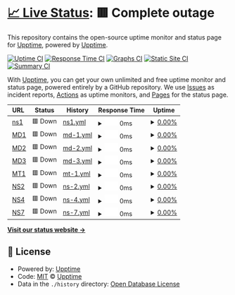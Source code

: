 # [📈 Live Status](https://upptime.github.io/upptime): <!--live status--> **🟥 Complete outage**

This repository contains the open-source uptime monitor and status page for [Upptime](https://upptime.js.org), powered by [Upptime](https://github.com/upptime/upptime).

[![Uptime CI](https://github.com/negru/upptime/workflows/Uptime%20CI/badge.svg)](https://github.com/negru/upptime/actions?query=workflow%3A%22Uptime+CI%22)
[![Response Time CI](https://github.com/negru/upptime/workflows/Response%20Time%20CI/badge.svg)](https://github.com/negru/upptime/actions?query=workflow%3A%22Response+Time+CI%22)
[![Graphs CI](https://github.com/negru/upptime/workflows/Graphs%20CI/badge.svg)](https://github.com/negru/upptime/actions?query=workflow%3A%22Graphs+CI%22)
[![Static Site CI](https://github.com/negru/upptime/workflows/Static%20Site%20CI/badge.svg)](https://github.com/negru/upptime/actions?query=workflow%3A%22Static+Site+CI%22)
[![Summary CI](https://github.com/negru/upptime/workflows/Summary%20CI/badge.svg)](https://github.com/negru/upptime/actions?query=workflow%3A%22Summary+CI%22)

With [Upptime](https://upptime.js.org), you can get your own unlimited and free uptime monitor and status page, powered entirely by a GitHub repository. We use [Issues](https://github.com/upptime/upptime/issues) as incident reports, [Actions](https://github.com/negru/upptime/actions) as uptime monitors, and [Pages](https://upptime.github.io/upptime) for the status page.

<!--start: status pages-->
<!-- This summary is generated by Upptime (https://github.com/upptime/upptime) -->
<!-- Do not edit this manually, your changes will be overwritten -->
<!-- prettier-ignore -->
| URL | Status | History | Response Time | Uptime |
| --- | ------ | ------- | ------------- | ------ |
| <img alt="" src="https://raw.githubusercontent.com/negru/upptime/master/assets/favicon.ico" height="13"> [ns1](http://208.68.19.203) | 🟥 Down | [ns1.yml](https://github.com/negru/upptime/commits/HEAD/history/ns1.yml) | <details><summary><img alt="Response time graph" src="./graphs/ns1/response-time-week.png" height="20"> 0ms</summary><br><a href="https://status.hostdent.com/history/ns1"><img alt="Response time 0" src="https://img.shields.io/endpoint?url=https%3A%2F%2Fraw.githubusercontent.com%2Fnegru%2Fupptime%2FHEAD%2Fapi%2Fns1%2Fresponse-time.json"></a><br><a href="https://status.hostdent.com/history/ns1"><img alt="24-hour response time 0" src="https://img.shields.io/endpoint?url=https%3A%2F%2Fraw.githubusercontent.com%2Fnegru%2Fupptime%2FHEAD%2Fapi%2Fns1%2Fresponse-time-day.json"></a><br><a href="https://status.hostdent.com/history/ns1"><img alt="7-day response time 0" src="https://img.shields.io/endpoint?url=https%3A%2F%2Fraw.githubusercontent.com%2Fnegru%2Fupptime%2FHEAD%2Fapi%2Fns1%2Fresponse-time-week.json"></a><br><a href="https://status.hostdent.com/history/ns1"><img alt="30-day response time 0" src="https://img.shields.io/endpoint?url=https%3A%2F%2Fraw.githubusercontent.com%2Fnegru%2Fupptime%2FHEAD%2Fapi%2Fns1%2Fresponse-time-month.json"></a><br><a href="https://status.hostdent.com/history/ns1"><img alt="1-year response time 0" src="https://img.shields.io/endpoint?url=https%3A%2F%2Fraw.githubusercontent.com%2Fnegru%2Fupptime%2FHEAD%2Fapi%2Fns1%2Fresponse-time-year.json"></a></details> | <details><summary><a href="https://status.hostdent.com/history/ns1">0.00%</a></summary><a href="https://status.hostdent.com/history/ns1"><img alt="All-time uptime 65.40%" src="https://img.shields.io/endpoint?url=https%3A%2F%2Fraw.githubusercontent.com%2Fnegru%2Fupptime%2FHEAD%2Fapi%2Fns1%2Fuptime.json"></a><br><a href="https://status.hostdent.com/history/ns1"><img alt="24-hour uptime 0.00%" src="https://img.shields.io/endpoint?url=https%3A%2F%2Fraw.githubusercontent.com%2Fnegru%2Fupptime%2FHEAD%2Fapi%2Fns1%2Fuptime-day.json"></a><br><a href="https://status.hostdent.com/history/ns1"><img alt="7-day uptime 0.00%" src="https://img.shields.io/endpoint?url=https%3A%2F%2Fraw.githubusercontent.com%2Fnegru%2Fupptime%2FHEAD%2Fapi%2Fns1%2Fuptime-week.json"></a><br><a href="https://status.hostdent.com/history/ns1"><img alt="30-day uptime 1.38%" src="https://img.shields.io/endpoint?url=https%3A%2F%2Fraw.githubusercontent.com%2Fnegru%2Fupptime%2FHEAD%2Fapi%2Fns1%2Fuptime-month.json"></a><br><a href="https://status.hostdent.com/history/ns1"><img alt="1-year uptime 65.40%" src="https://img.shields.io/endpoint?url=https%3A%2F%2Fraw.githubusercontent.com%2Fnegru%2Fupptime%2FHEAD%2Fapi%2Fns1%2Fuptime-year.json"></a></details>
| <img alt="" src="https://raw.githubusercontent.com/negru/upptime/master/assets/favicon.ico" height="13"> [MD1](http://208.68.19.200) | 🟥 Down | [md-1.yml](https://github.com/negru/upptime/commits/HEAD/history/md-1.yml) | <details><summary><img alt="Response time graph" src="./graphs/md-1/response-time-week.png" height="20"> 0ms</summary><br><a href="https://status.hostdent.com/history/md-1"><img alt="Response time 647" src="https://img.shields.io/endpoint?url=https%3A%2F%2Fraw.githubusercontent.com%2Fnegru%2Fupptime%2FHEAD%2Fapi%2Fmd-1%2Fresponse-time.json"></a><br><a href="https://status.hostdent.com/history/md-1"><img alt="24-hour response time 0" src="https://img.shields.io/endpoint?url=https%3A%2F%2Fraw.githubusercontent.com%2Fnegru%2Fupptime%2FHEAD%2Fapi%2Fmd-1%2Fresponse-time-day.json"></a><br><a href="https://status.hostdent.com/history/md-1"><img alt="7-day response time 0" src="https://img.shields.io/endpoint?url=https%3A%2F%2Fraw.githubusercontent.com%2Fnegru%2Fupptime%2FHEAD%2Fapi%2Fmd-1%2Fresponse-time-week.json"></a><br><a href="https://status.hostdent.com/history/md-1"><img alt="30-day response time 0" src="https://img.shields.io/endpoint?url=https%3A%2F%2Fraw.githubusercontent.com%2Fnegru%2Fupptime%2FHEAD%2Fapi%2Fmd-1%2Fresponse-time-month.json"></a><br><a href="https://status.hostdent.com/history/md-1"><img alt="1-year response time 647" src="https://img.shields.io/endpoint?url=https%3A%2F%2Fraw.githubusercontent.com%2Fnegru%2Fupptime%2FHEAD%2Fapi%2Fmd-1%2Fresponse-time-year.json"></a></details> | <details><summary><a href="https://status.hostdent.com/history/md-1">0.00%</a></summary><a href="https://status.hostdent.com/history/md-1"><img alt="All-time uptime 76.91%" src="https://img.shields.io/endpoint?url=https%3A%2F%2Fraw.githubusercontent.com%2Fnegru%2Fupptime%2FHEAD%2Fapi%2Fmd-1%2Fuptime.json"></a><br><a href="https://status.hostdent.com/history/md-1"><img alt="24-hour uptime 0.00%" src="https://img.shields.io/endpoint?url=https%3A%2F%2Fraw.githubusercontent.com%2Fnegru%2Fupptime%2FHEAD%2Fapi%2Fmd-1%2Fuptime-day.json"></a><br><a href="https://status.hostdent.com/history/md-1"><img alt="7-day uptime 0.00%" src="https://img.shields.io/endpoint?url=https%3A%2F%2Fraw.githubusercontent.com%2Fnegru%2Fupptime%2FHEAD%2Fapi%2Fmd-1%2Fuptime-week.json"></a><br><a href="https://status.hostdent.com/history/md-1"><img alt="30-day uptime 1.38%" src="https://img.shields.io/endpoint?url=https%3A%2F%2Fraw.githubusercontent.com%2Fnegru%2Fupptime%2FHEAD%2Fapi%2Fmd-1%2Fuptime-month.json"></a><br><a href="https://status.hostdent.com/history/md-1"><img alt="1-year uptime 76.91%" src="https://img.shields.io/endpoint?url=https%3A%2F%2Fraw.githubusercontent.com%2Fnegru%2Fupptime%2FHEAD%2Fapi%2Fmd-1%2Fuptime-year.json"></a></details>
| <img alt="" src="https://raw.githubusercontent.com/negru/upptime/master/assets/favicon.ico" height="13"> [MD2](http://208.68.19.206) | 🟥 Down | [md-2.yml](https://github.com/negru/upptime/commits/HEAD/history/md-2.yml) | <details><summary><img alt="Response time graph" src="./graphs/md-2/response-time-week.png" height="20"> 0ms</summary><br><a href="https://status.hostdent.com/history/md-2"><img alt="Response time 216" src="https://img.shields.io/endpoint?url=https%3A%2F%2Fraw.githubusercontent.com%2Fnegru%2Fupptime%2FHEAD%2Fapi%2Fmd-2%2Fresponse-time.json"></a><br><a href="https://status.hostdent.com/history/md-2"><img alt="24-hour response time 0" src="https://img.shields.io/endpoint?url=https%3A%2F%2Fraw.githubusercontent.com%2Fnegru%2Fupptime%2FHEAD%2Fapi%2Fmd-2%2Fresponse-time-day.json"></a><br><a href="https://status.hostdent.com/history/md-2"><img alt="7-day response time 0" src="https://img.shields.io/endpoint?url=https%3A%2F%2Fraw.githubusercontent.com%2Fnegru%2Fupptime%2FHEAD%2Fapi%2Fmd-2%2Fresponse-time-week.json"></a><br><a href="https://status.hostdent.com/history/md-2"><img alt="30-day response time 0" src="https://img.shields.io/endpoint?url=https%3A%2F%2Fraw.githubusercontent.com%2Fnegru%2Fupptime%2FHEAD%2Fapi%2Fmd-2%2Fresponse-time-month.json"></a><br><a href="https://status.hostdent.com/history/md-2"><img alt="1-year response time 216" src="https://img.shields.io/endpoint?url=https%3A%2F%2Fraw.githubusercontent.com%2Fnegru%2Fupptime%2FHEAD%2Fapi%2Fmd-2%2Fresponse-time-year.json"></a></details> | <details><summary><a href="https://status.hostdent.com/history/md-2">0.00%</a></summary><a href="https://status.hostdent.com/history/md-2"><img alt="All-time uptime 77.03%" src="https://img.shields.io/endpoint?url=https%3A%2F%2Fraw.githubusercontent.com%2Fnegru%2Fupptime%2FHEAD%2Fapi%2Fmd-2%2Fuptime.json"></a><br><a href="https://status.hostdent.com/history/md-2"><img alt="24-hour uptime 0.00%" src="https://img.shields.io/endpoint?url=https%3A%2F%2Fraw.githubusercontent.com%2Fnegru%2Fupptime%2FHEAD%2Fapi%2Fmd-2%2Fuptime-day.json"></a><br><a href="https://status.hostdent.com/history/md-2"><img alt="7-day uptime 0.00%" src="https://img.shields.io/endpoint?url=https%3A%2F%2Fraw.githubusercontent.com%2Fnegru%2Fupptime%2FHEAD%2Fapi%2Fmd-2%2Fuptime-week.json"></a><br><a href="https://status.hostdent.com/history/md-2"><img alt="30-day uptime 1.38%" src="https://img.shields.io/endpoint?url=https%3A%2F%2Fraw.githubusercontent.com%2Fnegru%2Fupptime%2FHEAD%2Fapi%2Fmd-2%2Fuptime-month.json"></a><br><a href="https://status.hostdent.com/history/md-2"><img alt="1-year uptime 77.03%" src="https://img.shields.io/endpoint?url=https%3A%2F%2Fraw.githubusercontent.com%2Fnegru%2Fupptime%2FHEAD%2Fapi%2Fmd-2%2Fuptime-year.json"></a></details>
| <img alt="" src="https://raw.githubusercontent.com/negru/upptime/master/assets/favicon.ico" height="13"> [MD3](http://208.68.19.201) | 🟥 Down | [md-3.yml](https://github.com/negru/upptime/commits/HEAD/history/md-3.yml) | <details><summary><img alt="Response time graph" src="./graphs/md-3/response-time-week.png" height="20"> 0ms</summary><br><a href="https://status.hostdent.com/history/md-3"><img alt="Response time 235" src="https://img.shields.io/endpoint?url=https%3A%2F%2Fraw.githubusercontent.com%2Fnegru%2Fupptime%2FHEAD%2Fapi%2Fmd-3%2Fresponse-time.json"></a><br><a href="https://status.hostdent.com/history/md-3"><img alt="24-hour response time 0" src="https://img.shields.io/endpoint?url=https%3A%2F%2Fraw.githubusercontent.com%2Fnegru%2Fupptime%2FHEAD%2Fapi%2Fmd-3%2Fresponse-time-day.json"></a><br><a href="https://status.hostdent.com/history/md-3"><img alt="7-day response time 0" src="https://img.shields.io/endpoint?url=https%3A%2F%2Fraw.githubusercontent.com%2Fnegru%2Fupptime%2FHEAD%2Fapi%2Fmd-3%2Fresponse-time-week.json"></a><br><a href="https://status.hostdent.com/history/md-3"><img alt="30-day response time 0" src="https://img.shields.io/endpoint?url=https%3A%2F%2Fraw.githubusercontent.com%2Fnegru%2Fupptime%2FHEAD%2Fapi%2Fmd-3%2Fresponse-time-month.json"></a><br><a href="https://status.hostdent.com/history/md-3"><img alt="1-year response time 235" src="https://img.shields.io/endpoint?url=https%3A%2F%2Fraw.githubusercontent.com%2Fnegru%2Fupptime%2FHEAD%2Fapi%2Fmd-3%2Fresponse-time-year.json"></a></details> | <details><summary><a href="https://status.hostdent.com/history/md-3">0.00%</a></summary><a href="https://status.hostdent.com/history/md-3"><img alt="All-time uptime 77.10%" src="https://img.shields.io/endpoint?url=https%3A%2F%2Fraw.githubusercontent.com%2Fnegru%2Fupptime%2FHEAD%2Fapi%2Fmd-3%2Fuptime.json"></a><br><a href="https://status.hostdent.com/history/md-3"><img alt="24-hour uptime 0.00%" src="https://img.shields.io/endpoint?url=https%3A%2F%2Fraw.githubusercontent.com%2Fnegru%2Fupptime%2FHEAD%2Fapi%2Fmd-3%2Fuptime-day.json"></a><br><a href="https://status.hostdent.com/history/md-3"><img alt="7-day uptime 0.00%" src="https://img.shields.io/endpoint?url=https%3A%2F%2Fraw.githubusercontent.com%2Fnegru%2Fupptime%2FHEAD%2Fapi%2Fmd-3%2Fuptime-week.json"></a><br><a href="https://status.hostdent.com/history/md-3"><img alt="30-day uptime 1.38%" src="https://img.shields.io/endpoint?url=https%3A%2F%2Fraw.githubusercontent.com%2Fnegru%2Fupptime%2FHEAD%2Fapi%2Fmd-3%2Fuptime-month.json"></a><br><a href="https://status.hostdent.com/history/md-3"><img alt="1-year uptime 77.10%" src="https://img.shields.io/endpoint?url=https%3A%2F%2Fraw.githubusercontent.com%2Fnegru%2Fupptime%2FHEAD%2Fapi%2Fmd-3%2Fuptime-year.json"></a></details>
| <img alt="" src="https://raw.githubusercontent.com/negru/upptime/master/assets/favicon-mt.ico" height="13"> [MT1](http://mt1.hostdent.com/) | 🟥 Down | [mt-1.yml](https://github.com/negru/upptime/commits/HEAD/history/mt-1.yml) | <details><summary><img alt="Response time graph" src="./graphs/mt-1/response-time-week.png" height="20"> 0ms</summary><br><a href="https://status.hostdent.com/history/mt-1"><img alt="Response time 121" src="https://img.shields.io/endpoint?url=https%3A%2F%2Fraw.githubusercontent.com%2Fnegru%2Fupptime%2FHEAD%2Fapi%2Fmt-1%2Fresponse-time.json"></a><br><a href="https://status.hostdent.com/history/mt-1"><img alt="24-hour response time 0" src="https://img.shields.io/endpoint?url=https%3A%2F%2Fraw.githubusercontent.com%2Fnegru%2Fupptime%2FHEAD%2Fapi%2Fmt-1%2Fresponse-time-day.json"></a><br><a href="https://status.hostdent.com/history/mt-1"><img alt="7-day response time 0" src="https://img.shields.io/endpoint?url=https%3A%2F%2Fraw.githubusercontent.com%2Fnegru%2Fupptime%2FHEAD%2Fapi%2Fmt-1%2Fresponse-time-week.json"></a><br><a href="https://status.hostdent.com/history/mt-1"><img alt="30-day response time 0" src="https://img.shields.io/endpoint?url=https%3A%2F%2Fraw.githubusercontent.com%2Fnegru%2Fupptime%2FHEAD%2Fapi%2Fmt-1%2Fresponse-time-month.json"></a><br><a href="https://status.hostdent.com/history/mt-1"><img alt="1-year response time 121" src="https://img.shields.io/endpoint?url=https%3A%2F%2Fraw.githubusercontent.com%2Fnegru%2Fupptime%2FHEAD%2Fapi%2Fmt-1%2Fresponse-time-year.json"></a></details> | <details><summary><a href="https://status.hostdent.com/history/mt-1">0.00%</a></summary><a href="https://status.hostdent.com/history/mt-1"><img alt="All-time uptime 77.27%" src="https://img.shields.io/endpoint?url=https%3A%2F%2Fraw.githubusercontent.com%2Fnegru%2Fupptime%2FHEAD%2Fapi%2Fmt-1%2Fuptime.json"></a><br><a href="https://status.hostdent.com/history/mt-1"><img alt="24-hour uptime 0.00%" src="https://img.shields.io/endpoint?url=https%3A%2F%2Fraw.githubusercontent.com%2Fnegru%2Fupptime%2FHEAD%2Fapi%2Fmt-1%2Fuptime-day.json"></a><br><a href="https://status.hostdent.com/history/mt-1"><img alt="7-day uptime 0.00%" src="https://img.shields.io/endpoint?url=https%3A%2F%2Fraw.githubusercontent.com%2Fnegru%2Fupptime%2FHEAD%2Fapi%2Fmt-1%2Fuptime-week.json"></a><br><a href="https://status.hostdent.com/history/mt-1"><img alt="30-day uptime 1.38%" src="https://img.shields.io/endpoint?url=https%3A%2F%2Fraw.githubusercontent.com%2Fnegru%2Fupptime%2FHEAD%2Fapi%2Fmt-1%2Fuptime-month.json"></a><br><a href="https://status.hostdent.com/history/mt-1"><img alt="1-year uptime 77.27%" src="https://img.shields.io/endpoint?url=https%3A%2F%2Fraw.githubusercontent.com%2Fnegru%2Fupptime%2FHEAD%2Fapi%2Fmt-1%2Fuptime-year.json"></a></details>
| <img alt="" src="https://raw.githubusercontent.com/negru/upptime/master/assets/favicon.ico" height="13"> [NS2](https://ns2.hostdent.com) | 🟥 Down | [ns-2.yml](https://github.com/negru/upptime/commits/HEAD/history/ns-2.yml) | <details><summary><img alt="Response time graph" src="./graphs/ns-2/response-time-week.png" height="20"> 0ms</summary><br><a href="https://status.hostdent.com/history/ns-2"><img alt="Response time 252" src="https://img.shields.io/endpoint?url=https%3A%2F%2Fraw.githubusercontent.com%2Fnegru%2Fupptime%2FHEAD%2Fapi%2Fns-2%2Fresponse-time.json"></a><br><a href="https://status.hostdent.com/history/ns-2"><img alt="24-hour response time 0" src="https://img.shields.io/endpoint?url=https%3A%2F%2Fraw.githubusercontent.com%2Fnegru%2Fupptime%2FHEAD%2Fapi%2Fns-2%2Fresponse-time-day.json"></a><br><a href="https://status.hostdent.com/history/ns-2"><img alt="7-day response time 0" src="https://img.shields.io/endpoint?url=https%3A%2F%2Fraw.githubusercontent.com%2Fnegru%2Fupptime%2FHEAD%2Fapi%2Fns-2%2Fresponse-time-week.json"></a><br><a href="https://status.hostdent.com/history/ns-2"><img alt="30-day response time 0" src="https://img.shields.io/endpoint?url=https%3A%2F%2Fraw.githubusercontent.com%2Fnegru%2Fupptime%2FHEAD%2Fapi%2Fns-2%2Fresponse-time-month.json"></a><br><a href="https://status.hostdent.com/history/ns-2"><img alt="1-year response time 252" src="https://img.shields.io/endpoint?url=https%3A%2F%2Fraw.githubusercontent.com%2Fnegru%2Fupptime%2FHEAD%2Fapi%2Fns-2%2Fresponse-time-year.json"></a></details> | <details><summary><a href="https://status.hostdent.com/history/ns-2">0.00%</a></summary><a href="https://status.hostdent.com/history/ns-2"><img alt="All-time uptime 77.26%" src="https://img.shields.io/endpoint?url=https%3A%2F%2Fraw.githubusercontent.com%2Fnegru%2Fupptime%2FHEAD%2Fapi%2Fns-2%2Fuptime.json"></a><br><a href="https://status.hostdent.com/history/ns-2"><img alt="24-hour uptime 0.00%" src="https://img.shields.io/endpoint?url=https%3A%2F%2Fraw.githubusercontent.com%2Fnegru%2Fupptime%2FHEAD%2Fapi%2Fns-2%2Fuptime-day.json"></a><br><a href="https://status.hostdent.com/history/ns-2"><img alt="7-day uptime 0.00%" src="https://img.shields.io/endpoint?url=https%3A%2F%2Fraw.githubusercontent.com%2Fnegru%2Fupptime%2FHEAD%2Fapi%2Fns-2%2Fuptime-week.json"></a><br><a href="https://status.hostdent.com/history/ns-2"><img alt="30-day uptime 1.38%" src="https://img.shields.io/endpoint?url=https%3A%2F%2Fraw.githubusercontent.com%2Fnegru%2Fupptime%2FHEAD%2Fapi%2Fns-2%2Fuptime-month.json"></a><br><a href="https://status.hostdent.com/history/ns-2"><img alt="1-year uptime 77.26%" src="https://img.shields.io/endpoint?url=https%3A%2F%2Fraw.githubusercontent.com%2Fnegru%2Fupptime%2FHEAD%2Fapi%2Fns-2%2Fuptime-year.json"></a></details>
| <img alt="" src="https://raw.githubusercontent.com/negru/upptime/master/assets/favicon.ico" height="13"> [NS4](http://208.68.19.204) | 🟥 Down | [ns-4.yml](https://github.com/negru/upptime/commits/HEAD/history/ns-4.yml) | <details><summary><img alt="Response time graph" src="./graphs/ns-4/response-time-week.png" height="20"> 0ms</summary><br><a href="https://status.hostdent.com/history/ns-4"><img alt="Response time 0" src="https://img.shields.io/endpoint?url=https%3A%2F%2Fraw.githubusercontent.com%2Fnegru%2Fupptime%2FHEAD%2Fapi%2Fns-4%2Fresponse-time.json"></a><br><a href="https://status.hostdent.com/history/ns-4"><img alt="24-hour response time 0" src="https://img.shields.io/endpoint?url=https%3A%2F%2Fraw.githubusercontent.com%2Fnegru%2Fupptime%2FHEAD%2Fapi%2Fns-4%2Fresponse-time-day.json"></a><br><a href="https://status.hostdent.com/history/ns-4"><img alt="7-day response time 0" src="https://img.shields.io/endpoint?url=https%3A%2F%2Fraw.githubusercontent.com%2Fnegru%2Fupptime%2FHEAD%2Fapi%2Fns-4%2Fresponse-time-week.json"></a><br><a href="https://status.hostdent.com/history/ns-4"><img alt="30-day response time 0" src="https://img.shields.io/endpoint?url=https%3A%2F%2Fraw.githubusercontent.com%2Fnegru%2Fupptime%2FHEAD%2Fapi%2Fns-4%2Fresponse-time-month.json"></a><br><a href="https://status.hostdent.com/history/ns-4"><img alt="1-year response time 0" src="https://img.shields.io/endpoint?url=https%3A%2F%2Fraw.githubusercontent.com%2Fnegru%2Fupptime%2FHEAD%2Fapi%2Fns-4%2Fresponse-time-year.json"></a></details> | <details><summary><a href="https://status.hostdent.com/history/ns-4">0.00%</a></summary><a href="https://status.hostdent.com/history/ns-4"><img alt="All-time uptime 77.27%" src="https://img.shields.io/endpoint?url=https%3A%2F%2Fraw.githubusercontent.com%2Fnegru%2Fupptime%2FHEAD%2Fapi%2Fns-4%2Fuptime.json"></a><br><a href="https://status.hostdent.com/history/ns-4"><img alt="24-hour uptime 0.00%" src="https://img.shields.io/endpoint?url=https%3A%2F%2Fraw.githubusercontent.com%2Fnegru%2Fupptime%2FHEAD%2Fapi%2Fns-4%2Fuptime-day.json"></a><br><a href="https://status.hostdent.com/history/ns-4"><img alt="7-day uptime 0.00%" src="https://img.shields.io/endpoint?url=https%3A%2F%2Fraw.githubusercontent.com%2Fnegru%2Fupptime%2FHEAD%2Fapi%2Fns-4%2Fuptime-week.json"></a><br><a href="https://status.hostdent.com/history/ns-4"><img alt="30-day uptime 1.38%" src="https://img.shields.io/endpoint?url=https%3A%2F%2Fraw.githubusercontent.com%2Fnegru%2Fupptime%2FHEAD%2Fapi%2Fns-4%2Fuptime-month.json"></a><br><a href="https://status.hostdent.com/history/ns-4"><img alt="1-year uptime 77.27%" src="https://img.shields.io/endpoint?url=https%3A%2F%2Fraw.githubusercontent.com%2Fnegru%2Fupptime%2FHEAD%2Fapi%2Fns-4%2Fuptime-year.json"></a></details>
| <img alt="" src="https://raw.githubusercontent.com/negru/upptime/master/assets/favicon.ico" height="13"> [NS7](http://68.148.200.253) | 🟥 Down | [ns-7.yml](https://github.com/negru/upptime/commits/HEAD/history/ns-7.yml) | <details><summary><img alt="Response time graph" src="./graphs/ns-7/response-time-week.png" height="20"> 0ms</summary><br><a href="https://status.hostdent.com/history/ns-7"><img alt="Response time 0" src="https://img.shields.io/endpoint?url=https%3A%2F%2Fraw.githubusercontent.com%2Fnegru%2Fupptime%2FHEAD%2Fapi%2Fns-7%2Fresponse-time.json"></a><br><a href="https://status.hostdent.com/history/ns-7"><img alt="24-hour response time 0" src="https://img.shields.io/endpoint?url=https%3A%2F%2Fraw.githubusercontent.com%2Fnegru%2Fupptime%2FHEAD%2Fapi%2Fns-7%2Fresponse-time-day.json"></a><br><a href="https://status.hostdent.com/history/ns-7"><img alt="7-day response time 0" src="https://img.shields.io/endpoint?url=https%3A%2F%2Fraw.githubusercontent.com%2Fnegru%2Fupptime%2FHEAD%2Fapi%2Fns-7%2Fresponse-time-week.json"></a><br><a href="https://status.hostdent.com/history/ns-7"><img alt="30-day response time 0" src="https://img.shields.io/endpoint?url=https%3A%2F%2Fraw.githubusercontent.com%2Fnegru%2Fupptime%2FHEAD%2Fapi%2Fns-7%2Fresponse-time-month.json"></a><br><a href="https://status.hostdent.com/history/ns-7"><img alt="1-year response time 0" src="https://img.shields.io/endpoint?url=https%3A%2F%2Fraw.githubusercontent.com%2Fnegru%2Fupptime%2FHEAD%2Fapi%2Fns-7%2Fresponse-time-year.json"></a></details> | <details><summary><a href="https://status.hostdent.com/history/ns-7">0.00%</a></summary><a href="https://status.hostdent.com/history/ns-7"><img alt="All-time uptime 77.22%" src="https://img.shields.io/endpoint?url=https%3A%2F%2Fraw.githubusercontent.com%2Fnegru%2Fupptime%2FHEAD%2Fapi%2Fns-7%2Fuptime.json"></a><br><a href="https://status.hostdent.com/history/ns-7"><img alt="24-hour uptime 0.00%" src="https://img.shields.io/endpoint?url=https%3A%2F%2Fraw.githubusercontent.com%2Fnegru%2Fupptime%2FHEAD%2Fapi%2Fns-7%2Fuptime-day.json"></a><br><a href="https://status.hostdent.com/history/ns-7"><img alt="7-day uptime 0.00%" src="https://img.shields.io/endpoint?url=https%3A%2F%2Fraw.githubusercontent.com%2Fnegru%2Fupptime%2FHEAD%2Fapi%2Fns-7%2Fuptime-week.json"></a><br><a href="https://status.hostdent.com/history/ns-7"><img alt="30-day uptime 1.38%" src="https://img.shields.io/endpoint?url=https%3A%2F%2Fraw.githubusercontent.com%2Fnegru%2Fupptime%2FHEAD%2Fapi%2Fns-7%2Fuptime-month.json"></a><br><a href="https://status.hostdent.com/history/ns-7"><img alt="1-year uptime 77.22%" src="https://img.shields.io/endpoint?url=https%3A%2F%2Fraw.githubusercontent.com%2Fnegru%2Fupptime%2FHEAD%2Fapi%2Fns-7%2Fuptime-year.json"></a></details>

<!--end: status pages-->

[**Visit our status website →**](https://upptime.github.io/upptime)

## 📄 License

- Powered by: [Upptime](https://github.com/upptime/upptime)
- Code: [MIT](./LICENSE) © [Upptime](https://upptime.js.org)
- Data in the `./history` directory: [Open Database License](https://opendatacommons.org/licenses/odbl/1-0/)
